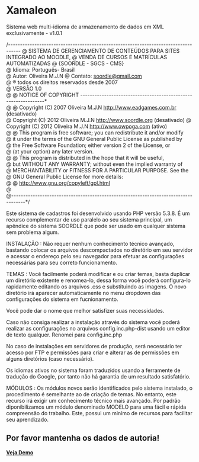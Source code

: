 # Xamaleon
Sistema web multi-idioma de armazenamento de dados em XML exclusivamente - v1.0.1

/*-----------------------------------------------------------------------------------*
@		SISTEMA DE GERENCIAMENTO DE CONTEÚDOS PARA SITES INTEGRADO AO MOODLE, 
@		VENDA DE CURSOS E MATRÍCULAS AUTOMATIZADAS 
@		{SOORDLE - SGCS - CMS}    	 
@		Idioma: Português- Brasil	            						 
@		Autor: 	Oliveira M.J.N
@		Contato: <soordle@gmail.com>							                     								 	 
@       ® todos os direitos reservados desde 2007  
@       VERSÂO 1.0     								 
@
@ NOTICE OF COPYRIGHT ---------------------------------------------------------------*                   
@
@ Copyright (C) 2007  Oliveira M.J.N  http://www.eadgames.com.br (desativado)       
@ Copyright (C) 2012  Oliveira M.J.N  http://www.soordle.org (desativado)
@ Copyright (C) 2012  Oliveira M.J.N  http://www.owpoga.com (ativo)   
@
@ This program is free software; you can redistribute it and/or modify  
@ it under the terms of the GNU General Public License as published by  
@ the Free Software Foundation; either version 2 of the License, or     
@ (at your option) any later version.                                   
@
@ This program is distributed in the hope that it will be useful,       
@ but WITHOUT ANY WARRANTY; without even the implied warranty of        
@ MERCHANTABILITY or FITNESS FOR A PARTICULAR PURPOSE.  See the         
@ GNU General Public License for more details:                          
@
@          http://www.gnu.org/copyleft/gpl.html                         
@                                                                       
@------------------------------------------------------------------------------------*/

Este sistema de cadastros foi desenvolvido usando PHP versão 5.3.8.
É um recurso complementar de uso paralelo ao seu sistema principal, um apêndice do sistema SOORDLE que pode ser
usado em qualquer sistema sem problema algum.


INSTALAÇÃO : Não requer nenhum conhecimento técnico avançado, bastando colocar os arquivos descompactados no diretório em seu servidor
 e acessar o endereço pelo seu navegador para efetuar as configurações necessárias para seu correto funcionamento.
 
 TEMAS : Você facilmente poderá modificar e ou criar temas, basta duplicar um diretório existente e renomea-lo, dessa forma você poderá configura-lo
 rapidamente editando os arquivos .css e substituindo as imagens. 
 O novo diretório irá aparecer automaticamente no menu dropdown das configurações do sistema em fucnionamento.
 
 Você pode dar o nome que melhor satisfizer suas necessidades.

Caso não consiga realizar a instalação através do sistema você poderá realizar as configurações no arquivos config.inc.php-dist usando
 um editor de texto qualquer. Renomei para config.inc.php

No caso de instalações em servidores de produção, será necessário ter acesso por FTP e permissões para  criar e alterar as
 de permissões em alguns diretórios (caso necessário).
 
Os idiomas ativos no sistema foram traduzidos usando a ferramente de tradução do Google, por tanto não há garantia de um resultado
satisfatório.

MÓDULOS : Os módulos novos serão identificados pelo sistema instalado, o procedimento é semelhante ao de criação de temas. No entanto, este recurso
irá exigir um conhecimento técnico mais avançado. Por padrão diponibilizamos um módulo denominado MODELO para uma fácil e rápida compreensão do trabalho.
Este, possui um minímo de recursos para facilitar seu aprendizado.

Por favor mantenha os dados de autoria!
--------------------------------------------------------------------------------------------------------
<a href="http://www.owpoga.com/soordle/demo/xamaleon/index.php" target="_blank"><b>Veja Demo</b></a>
